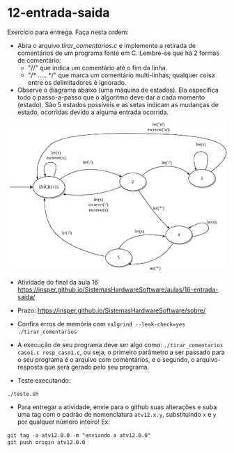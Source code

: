 # 12-entrada-saida

Exercício para entrega. Faça nesta ordem:
- Abra o arquivo *tirar_comentarios.c* e implemente a retirada de comentários de um programa fonte em C. Lembre-se que há 2 formas de comentário:
    - "//" que indica um comentário até o fim da linha.
    - "/*  .....  */" que marca um comentário multi-linhas; qualquer coisa entre os delimitadores é ignorado.
- Observe o diagrama abaixo (uma máquina de estados). Ela especifica todo o passo-a-passo que o algoritmo deve dar a cada momento (estado). São 5 estados possíveis e as setas indicam as mudanças de estado, ocorridas devido a alguma entrada ocorrida.

![Diagrama de Estados](diagrama_retirar_comentarios.drawio.png)

- Atividade do final da aula 16 https://insper.github.io/SistemasHardwareSoftware/aulas/16-entrada-saida/
- Prazo: https://insper.github.io/SistemasHardwareSoftware/sobre/

- Confira erros de memória com `valgrind --leak-check=yes ./tirar_comentarios`

- A execução de seu programa deve ser algo como: `./tirar_comentarios caso1.c resp_caso1.c`, ou seja, o primeiro parâmetro a ser passado para o seu programa é o arquivo com comentários, e o segundo, o arquivo-resposta que será gerado pelo seu programa.

- Teste executando:
```
./teste.sh
```
- Para entregar a atividade, envie para o github suas alterações e suba uma tag com o padrão de nomenclatura `atv12.x.y`, substituindo `x` e `y` por qualquer número inteiro! Ex:

```
git tag -a atv12.0.0 -m "enviando a atv12.0.0"
git push origin atv12.0.0
```
